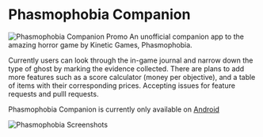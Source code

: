 # Phasmophobia Companion
![Phasmophobia Companion Promo](https://i.imgur.com/kDN8S70.png "Phasmophobia Companion Promo")
An unofficial companion app to the amazing horror game by Kinetic Games, Phasmophobia.

Currently users can look through the in-game journal and narrow down the type of ghost by marking the evidence collected. There are plans to add more features such as a score calculator (money per objective), and a table of items with their corresponding prices. 
Accepting issues for feature requests and pulll requests.

Phasmophobia Companion is currently only available on [Android](https://play.google.com/store/apps/details?id=com.phasmophobiacompanion) 

![Phasmophobia Screenshots](https://i.imgur.com/h789ECF.png "Phasmophobia Screenshots")
